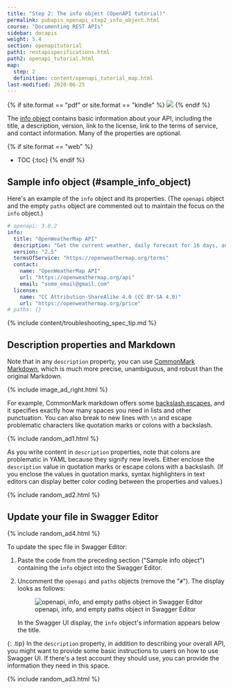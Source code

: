 ```yaml
---
title: "Step 2: The info object (OpenAPI tutorial)"
permalink: pubapis_openapi_step2_info_object.html
course: "Documenting REST APIs"
sidebar: docapis
weight: 5.4
section: openapitutorial
path1: restapispecifications.html
path2: openapi_tutorial.html
map:
  step: 2
  definition: content/openapi_tutorial_map.html
last-modified: 2020-06-25
---
```


{% if site.format == "pdf" or site.format == "kindle" %}
<img src="{{site.media}}/openapistep2.png"/>
{% endif %}

The [info object](https://github.com/OAI/OpenAPI-Specification/blob/master/versions/3.1.0.md#infoObject) contains basic information about your API, including the title, a description, version, link to the license, link to the terms of service, and contact information. Many of the properties are optional.

{% if site.format == "web" %}
* TOC
{:toc}
{% endif %}

## Sample info object (#sample_info_object)

Here's an example of the `info` object and its properties. (The `openapi` object and the empty `paths` object are commented out to maintain the focus on the `info` object.)

```yaml
# openapi: 3.0.2
info:
  title: "OpenWeatherMap API"
  description: "Get the current weather, daily forecast for 16 days, and a three-hour-interval forecast for 5 days for your city. Helpful stats, graphics, and this day in history charts are available for your reference. Interactive maps show precipitation, clouds, pressure, wind around your location stations. Data is available in JSON, XML, or HTML format. **Note**: This sample Swagger file covers the `current` endpoint only from the OpenWeatherMap API. <br/><br/> **Note**: All parameters are optional, but you must select at least one parameter. Calling the API by city ID (using the `id` parameter) will provide the most precise location results."
  version: "2.5"
  termsOfService: "https://openweathermap.org/terms"
  contact:
    name: "OpenWeatherMap API"
    url: "https://openweathermap.org/api"
    email: "some_email@gmail.com"
  license:
    name: "CC Attribution-ShareAlike 4.0 (CC BY-SA 4.0)"
    url: "https://openweathermap.org/price"
# paths: {}
```

{% include content/troubleshooting_spec_tip.md %}

## Description properties and Markdown

Note that in any `description` property, you can use [CommonMark Markdown](http://spec.commonmark.org/0.27/), which is much more precise, unambiguous, and robust than the original Markdown.

{% include image_ad_right.html %}

For example, CommonMark markdown offers some [backslash escapes](http://spec.commonmark.org/0.27/#backslash-escapes), and it specifies exactly how many spaces you need in lists and other punctuation. You can also break to new lines with `\n` and escape problematic characters like quotation marks or colons with a backslash.

{% include random_ad1.html %}

As you write content in `description` properties, note that colons are problematic in YAML because they signify new levels. Either enclose the `description` value in quotation marks or escape colons with a backslash. (If you enclose the values in quotation marks, syntax highlighters in text editors can display better color coding between the properties and values.)

{% include random_ad2.html %}

## Update your file in Swagger Editor

{% include random_ad4.html %}

To update the spec file in Swagger Editor:

1.  Paste the code from the preceding section ("Sample info object") containing the `info` object into the Swagger Editor.
2.  Uncomment the `openapi` and `paths` objects (remove the "`#`"). The display looks as follows:

    <figure><img class="docimage large border" src="{{site.media}}/swagger_info_object_editor_view.png" alt="openapi, info, and empty paths object in Swagger Editor" /><figcaption>openapi, info, and empty paths object in Swagger Editor</figcaption></figure>

    In the Swagger UI display, the `info` object's information appears below the title.

{: .tip}
In the `description` property, in addition to describing your overall API, you might want to provide some basic instructions to users on how to use Swagger UI. If there's a test account they should use, you can provide the information they need in this space.

{% include random_ad3.html %}
